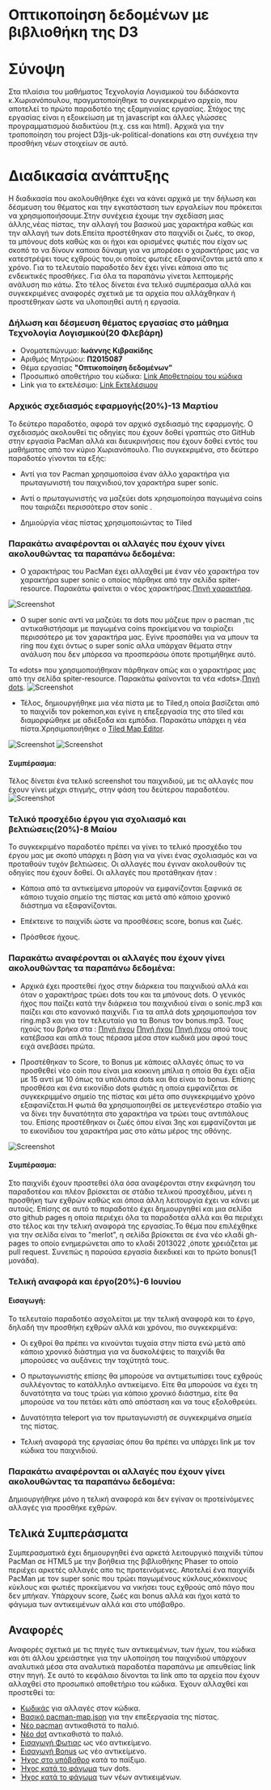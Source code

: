 # Οπτικοποίηση δεδομένων με βιβλιοθήκη της D3
# Σύνοψη

Στα πλαίσια του μαθήματος Τεχνολογία Λογισμικού του διδάσκοντα κ.Χωριανόπουλου, πραγματοποίηθηκε το συγκεκριμένο αρχείο, 
που αποτελεί τo πρώτο παραδοτέο της εξαμηνιαίας εργασίας.
Στόχος της εργασίας είναι η εξοικείωση με τη javascript και άλλες γλώσσες προγραμματισμού διαδικτύου (π.χ. css και html).
Αρχικά για την τροποποίηση του project D3js-uk-political-donations και στη συνέχεια την προσθήκη νέων στοιχείων σε αυτό.

# Διαδικασία ανάπτυξης

Η διαδικασία που ακολουθήθηκε έχει να κάνει αρχικά με την δήλωση και δέσμευση του θέματος και την εγκατάσταση των εργαλείων
που πρόκειται να χρησιμοποιήσουμε.Στην συνέχεια έχουμε την σχεδίαση μιας άλλης,νέας πίστας, την αλλαγή του βασικού μας χαρακτήρα 
καθώς και την αλλαγή των dots.Eπείτα προστέθηκαν στο παιχνίδι οι ζωές, το σκορ, τα μπόνους dots καθώς και οι ήχοι και ορισμένες
φωτιές που είχαν ως σκοπό το να δίνουν καποια δύναμη για να μπορέσει ο χαρακτήρας μας να κατεστρέψει τους εχθρούς του,οι οποίες
φωτιές εξαφανίζονται μετά απο x χρόνο. Για το τελευταίο παραδοτέο δεν έχει γίνει κάποια απο τις ενδεικτικές προσθήκες.
Για όλα τα παραπάνω γίνεται λεπτομερής ανάλυση πιο κάτω.
Στο τέλος δίνεται ένα τελικό συμπέρασμα αλλά και συγκεκριμένες αναφορές σχετικά με τα αρχεία που αλλάχθηκαν ή προστέθηκαν
ώστε να υλοποιηθεί αυτή η εργασία.

### Δήλωση και δέσμευση θέματος εργασίας στο μάθημα Τεχνολογία Λογισμικού(20 Φλεβάρη)

*  Ονοματεπώνυμο: **Ιωάννης Κιβρακίδης**
*  Αριθμός Μητρώου: **Π2015087**
*  Θέμα εργασίας **"Οπτικοποίηση δεδομένων"**
*  Προσωπικό αποθετήριο του κώδικα: [Link Αποθετηρίου του κώδικα](https://github.com/p15kivr/D3js-uk-political-donations)
*  Link για το εκτελέσιμο: [Link Εκτελέσιμου](https://p15kivr.github.io/D3js-uk-political-donations/)

### Αρχικός σχεδιασμός εφαρμογής(20%)-13 Μαρτίου

Το δεύτερο παραδοτέο, αφορά τον αρχικό σχεδιασμό της εφαρμογής.
Ο σχεδιασμός ακολουθεί τις οδηγίες που έχουν δοθεί γραπτώς στο GitHub στην εργασία PacMan αλλά και διευκρινήσεις
που έχουν δοθεί εντός του μαθήματος από τον κύριο Χωριανόπουλο. Πιο συγκεκριμένα, στο δεύτερο παραδοτέο γίνονται τα εξής:

* Αντί για τον Pacman χρησιμοποίσα έναν άλλο χαρακτήρα για πρωταγωνιστή του παιχνιδιού,τον χαρακτήρα super sonic.

* Αντί ο πρωταγωνιστής να μαζεύει dots xρησιμοποίησα παγωμένα coins  που ταιριάζει περισσότερο στον  sonic .

*  Δημιούργία νέας πίστας χρησιμοποιώντας το Tiled

### Παρακάτω αναφέρονται οι αλλαγές που έχουν γίνει ακολουθώντας τα παραπάνω δεδομένα:

*  O χαρακτήρας του PacMan έχει αλλαχθεί με έναν νέο χαρακτήρα τον χαρακτήρα super sonic  ο οποίος πάρθηκε από την σελίδα 
spiter-resource.
Παρακάτω φαίνεται ο νέος χαρακτήρας.[Πηγή χαρακτήρα](https://www.spriters-resource.com/game_boy_advance/sonicadv3/sheet/7143/).

![Screenshot](pacman.png)

*  Ο super sonic αντί να μαζεύει τα dots που μάζευε πριν ο pacman ,τις αντικαθιστήσαμε με παγωμένα coins προκείμενου να ταιρίαζει 
περισσότερο με τον χαρακτήρα μας. Εγίνε προσπάθει για να μπουν τα ring που έχει όντως ο super sonic αλλα υπάρχαν θέματα στην ανάλυση 
που δεν μπόρεσα να προσπεράσω όποτε προτιμήθηκε αυτό.

Τα «dots» που χρησιμοποιήθηκαν πάρθηκαν οπώς και ο χαρακτήρας μας από την σελίδα spiter-resource.
Παρακάτω  φαίνονται τα νέα «dots».[Πηγή dots](https://www.spriters-resource.com/game_boy_advance/sonicadv3/sheet/7143/).
![Screenshot](dot.png)

*  Τέλος, δημιουργήθηκε μια νέα πίστα με το Tiled,η οποία βασίζεται από το παιχνίδι τον pokemon,και εγίνε η επεξεργασία της στο tiled 
και διαμορφώθηκε με αδιέξοδα και εμπόδια.
Παρακάτω υπάρχει η νέα πίστα.Χρησιμοποιήθηκε ο [Tiled Map Editor](http://www.mapeditor.org/).

![Screenshot](pacman-tiles.png)
![Screenshot](pista.png)

#### Συμπέρασμα:

Τέλος δίνεται ένα τελικό screenshot του παιχνιδιού, με τις αλλαγές που έχουν γίνει μέχρι στιγμής, στην φάση του δεύτερου παραδοτέου.
![Screenshot](game1.png)


### Τελικό προσχέδιο έργου για σχολιασμό και βελτιώσεις(20%)-8 Μαίου

To συγκεκριμένο παραδοτέο πρέπει να γίνει το τελικό προσχέδιο του έργου μας με σκοπό υπάρχει η βάση για να γίνει ένας 
σχολιασμός και να προταθούν τυχόν βελτιώσεις. Οι αλλαγές που έγιναν ακολουθούν τις οδηγίες που έχουν δοθεί. Οι αλλαγές που προτάθηκαν ήταν  :
*  Κάποια από τα αντικείμενα μπορούν να εμφανίζονται ξαφνικά σε κάποιο τυχαίο σημείο της πίστας και μετά από κάποιο χρονικό διάστημα να εξαφανίζονται.

*  Επέκτεινε το παιχνίδι ώστε να προσθέσεις score, bonus και ζωές.

*  Πρόσθεσε ήχους.

### Παρακάτω αναφέρονται οι αλλαγές που έχουν γίνει ακολουθώντας τα παραπάνω δεδομένα:

* Αρχικά έχει προστεθεί ήχος στην διάρκεια του παιχνιδιού αλλά και όταν ο χαρακτήρας τρώει dots του και τα μπόνους dots.
O γενικός ήχος που παίζει κατά την διάρκεια του παιχνιδιού είναι ο sonic.mp3 και παίζει και στο κανονικό παιχνίδι.
Για τα απλά dots χρησιμοποιήσα τον ring.mp3 και για τον τελευταίο για τα Bonus τον bonus.mp3.
Toυς ηχούς του βρήκα στα :
[Πηγή ήχου](http://soundbible.com/1770-Ray-Gun.html)
[Πηγή ήχου](http://www.zedge.net/ringtone/406936/)
[Πηγή ήχου](https://downloads.khinsider.com/game-soundtracks/album/sonic-the-hedgehog-2-original-soundtrack/05-emerald-hill-zone-2-player-.mp3)
oπού τους κατέβασα και απλά τους πέρασα μέσα στον κωδικά μου αφού τους ειχά ανεβάσει πρώτα.

* Προστέθηκαν το Score, το Bonus με κάποιες αλλαγές όπως το  να προσθεθεί  νέo coin που είναι μια κοκκινη μπίλια η οποία  θα έχει
αξία με 15 αντί με 10 όπως τα υπόλοιπα dots και θα είναι το bonus. 
Επίσης προσθέσα και ένα εικονίδιο dots φωτιάς η οποία εμφανίζεται σε συγκεκριμμένο σημείο
της πίστας και μέτα απο συγκεκριμμένο χρόνο εξαφανίζεται.Η φωτιά θα χρησιμοποιηθεί σε 
μετεγενέστερο σταδίο για να δίνει την δυνατότητα στο χαρακτήρα να τρώει τους αντιπάλους του.
Επίσης προστέθηκαν οι ζωές όπου είναι 3ης και εμφανίζονται με το εικονίδιου του χαρακτήρα μας
στο κάτω μέρος της οθόνης.

![Screenshot](game2.png)  

#### Συμπέρασμα:
Στο παιχνίδι έχουν προστεθεί όλα όσα αναφέρονται στην εκφώνηση του παραδοτέου και πλέον βρίσκεται σε στάδιο τελικού προσχέδιου,
μένει η προσθήκη των εχθρών καθώς και όποια άλλη λειτουργία έχει να κάνει με αυτούς.
Επίσης σε αυτό το παραδοτέο έχει δημιουργηθεί και μια σελίδα στο github pages η οποία περιέχει όλα τα παραδοτέα αλλά και θα περιέχει στο τέλος και την τελική αναφορά της εργασίας.Το θέμα που επιλέχθηκε για την σελίδα είναι το "merlot", η σελίδα βρίσκεται σε ένα νέο κλαδί gh-pages το οποίο ενημερώνεται απο το κλαδί 2013022 ,όποτε χρειάζεται με pull request. 
Συνεπώς η παρούσα εργασία διεκδικεί και το πρώτο bonus(1 μονάδα). 

### Τελική αναφορά και έργο(20%)-6 Ιουνίου

#### Εισαγωγή:

Το τελευταίο παραδοτέο ασχολείται με την τελική αναφορά και το έργο, δηλαδή την προσθήκη εχθρών αλλά και χρόνου, πιο συγκεκριμένα:

*  Οι εχθροί θα πρέπει να κινούνται τυχαία στην πίστα ενώ μετά από κάποιο χρονικό διάστημα για να δυσκολέψεις το παιχνίδι θα μπορούσες να αυξάνεις την ταχύτητά τους.

*  Ο πρωταγωνιστής επίσης θα μπορούσε να αντιμετωπίσει τους εχθρούς συλλέγοντας το κατάλληλο αντικείμενο. Είτε θα μπορούσε να έχει τη δυνατότητα να τους τρώει για κάποιο χρονικό διάστημα, είτε θα μπορούσε να του πετάει κάτι από απόσταση και να τους εξολοθρεύει.

*  Δυνατότητα teleport για τον πρωταγωνιστή σε συγκεκριμένα σημεία της πίστας.

*  Τελική αναφορά της εργασίας όπου θα πρέπει να υπάρχει link με τον κώδικα του παιχνιδιού.


### Παρακάτω αναφέρονται οι αλλαγές που έχουν γίνει ακολουθώντας τα παραπάνω δεδομένα:

Δημιουργήθηκε μόνο η τελική αναφορά και δεν εγίναν οι προτείνόμενες αλλαγές για προσθήκε εχθρών.



## Τελικά Συμπεράσματα

Συμπερασματικά έχει  δημιουργηθεί ένα αρκετά λειτουργικό παιχνίδι τύπου PacMan σε HTML5 με την βοήθεια της βιβλιοθήκης Phaser 
το οποίο περιέχει αρκετές αλλαγές απο τις προτεινόμενες. 
Αποτελεί ένα παιχνίδι PacMan με τον super sonic  που τρώει παγωμένους κύκλους,κόκκινους κύκλους και φωτιές προκείμενου να νικήσει τους εχθρούς από πάγο που δεν μπήκαν.
Υπάρχουν  score, ζωές και bonus αλλά και  ήχοι κατά το φάγωμα των αντικειμένων αλλά και στο υπόβαθρο.


## Αναφορές

Αναφορές σχετικά με τις πηγές των αντικειμένων, των ήχων, του κώδικα και ότι άλλου χρειάστηκε για την υλοποίηση του παιχνιδιού
υπάρχουν αναλυτικά μέσα στα αναλυτικά παραδοτέα παραπάνω με απευθείας link στην πηγή. 
Σε αυτό το κεφάλαιο δίνονται τα link απο τα αρχεία που έχουν αλλαχθεί στο προσωπικό αποθετήριο του κώδικα.
Έχουν αλλαχθεί και προστεθεί τα:


*  [Κωδικάς](https://github.com/p13koka/pacman/blob/master/index.html) για αλλαγές στον κώδικα.
*  [Βασικό pacman-map.json](https://github.com/p13koka/pacman/blob/master/assets/pacman-map.json) για την επεξεργασία της πίστας.
*  [Νέο pacman](https://github.com/p13koka/pacman/blob/master/assets/pacman.png) αντικαθιστά το παλιό.
*  [Νέο dot](https://github.com/p13koka/pacman/blob/master/assets/dot.png) αντικαθιστά το παλιό.
*  [Εισαγωγή Φωτιας](https://github.com/p13koka/pacman/blob/master/assets/cherry.png) ως νέο αντικείμενο.
*  [Εισαγωγή Bonus](https://github.com/p13koka/pacman/blob/master/assets/serdot.png) ως νέο αντικείμενο.
*  [Ήχος στο υπόβαθρο](https://github.com/p13koka/pacman/blob/master/assets/sony.mp3) κατά το παίξιμο.
*  [Ήχος κατά το φάγωμα](https://github.com/p13koka/pacman/blob/master/assets/ring.mp3) των dots.
*  [Ήχος κατά το φάγωμα](https://github.com/p13koka/pacman/blob/master/assets/bonus.mp3) των νέων αντικειμένων.
